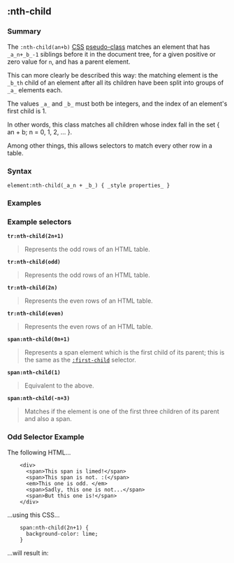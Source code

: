 ## :nth-child

### Summary

The `:nth-child(an+b)` [CSS][0] [pseudo-class][1] matches an element that has `_a_n+_b_-1` siblings before it in the document tree, for a given positive or zero value for `n`, and has a parent element.

This can more clearly be described this way: the matching element is the `_b_th` child of an element after all its children have been split into groups of `_a_` elements each.

The values `_a_` and `_b_` must both be integers, and the index of an element's first child is 1\.

In other words, this class matches all children whose index fall in the set { an + b; n = 0, 1, 2, ... }.

Among other things, this allows selectors to match every other row in a table.

### Syntax

    element:nth-child(_a_n + _b_) { _style properties_ }
    

### Examples

### Example selectors

**`tr:nth-child(2n+1)`**

> Represents the odd rows of an HTML table.

**`tr:nth-child(odd)`**

> Represents the odd rows of an HTML table.

**`tr:nth-child(2n)`**

> Represents the even rows of an HTML table.

**`tr:nth-child(even)`**

> Represents the even rows of an HTML table.

**`span:nth-child(0n+1)`**

> Represents a span element which is the first child of its parent; this is the same as the [`:first-child`][2] selector.

**`span:nth-child(1)`**

> Equivalent to the above.

**`span:nth-child(-n+3)`**

> Matches if the element is one of the first three children of its parent and also a span.

### Odd Selector Example

The following HTML...

        <div>
          <span>This span is limed!</span>
          <span>This span is not. :(</span>
          <em>This one is odd. </em>
          <span>Sadly, this one is not...</span>
          <span>But this one is!</span>
        </div>
    

...using this CSS...

        span:nth-child(2n+1) {
          background-color: lime;
        }
    

...will result in:


[0]: https://developer.mozilla.org/en/docs/CSS "CSS"
[1]: https://developer.mozilla.org/en/docs/CSS/Pseudo-classes "Pseudo-classes"
[2]: https://developer.mozilla.org/en/docs/Web/CSS/:first-child "The :first-child CSS pseudo-class represents any element that is the first child element of its parent."